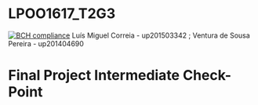 # LPOO1617_T2G3
[![BCH compliance](https://bettercodehub.com/edge/badge/luigicorreia/LPOO1617_T2G3?token=16c621d1f4a422cf1748248249bade7c08109f92)](https://bettercodehub.com/)
Luís Miguel Correia - up201503342 ;
Ventura de Sousa Pereira - up201404690 

# Final Project Intermediate Check-Point
